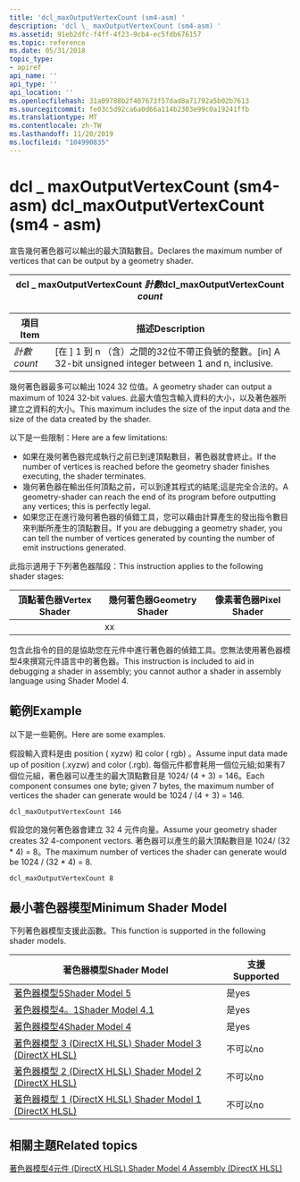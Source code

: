 ```yaml
---
title: 'dcl_maxOutputVertexCount (sm4-asm) '
description: 'dcl \_ maxOutputVertexCount (sm4-asm) '
ms.assetid: 91eb2dfc-f4ff-4f23-9cb4-ec5fdb676157
ms.topic: reference
ms.date: 05/31/2018
topic_type:
- apiref
api_name: ''
api_type: ''
api_location: ''
ms.openlocfilehash: 31a09788b2f407673f57dad8a71792a5b02b7613
ms.sourcegitcommit: fe03c5d92ca6a0d66a114b2303e99c0a19241ffb
ms.translationtype: MT
ms.contentlocale: zh-TW
ms.lasthandoff: 11/20/2019
ms.locfileid: "104990835"
---
```

# <a name="dcl_maxoutputvertexcount-sm4---asm"></a><span data-ttu-id="73901-103">dcl \_ maxOutputVertexCount (sm4-asm) </span><span class="sxs-lookup"><span data-stu-id="73901-103">dcl\_maxOutputVertexCount (sm4 - asm)</span></span>

<span data-ttu-id="73901-104">宣告幾何著色器可以輸出的最大頂點數目。</span><span class="sxs-lookup"><span data-stu-id="73901-104">Declares the maximum number of vertices that can be output by a geometry shader.</span></span>



| <span data-ttu-id="73901-105">dcl \_ maxOutputVertexCount *計數*</span><span class="sxs-lookup"><span data-stu-id="73901-105">dcl\_maxOutputVertexCount *count*</span></span> |
|-----------------------------------|



 



| <span data-ttu-id="73901-106">項目</span><span class="sxs-lookup"><span data-stu-id="73901-106">Item</span></span>                                                               | <span data-ttu-id="73901-107">描述</span><span class="sxs-lookup"><span data-stu-id="73901-107">Description</span></span>                                                             |
|--------------------------------------------------------------------|-------------------------------------------------------------------------|
| <span data-ttu-id="73901-108"><span id="count"></span><span id="COUNT"></span>*計數*</span><span class="sxs-lookup"><span data-stu-id="73901-108"><span id="count"></span><span id="COUNT"></span>*count*</span></span><br/> | <span data-ttu-id="73901-109">\[在 \] 1 到 n （含）之間的32位不帶正負號的整數。</span><span class="sxs-lookup"><span data-stu-id="73901-109">\[in\] A 32-bit unsigned integer between 1 and n, inclusive.</span></span><br/> |



 

<span data-ttu-id="73901-110">幾何著色器最多可以輸出 1024 32 位值。</span><span class="sxs-lookup"><span data-stu-id="73901-110">A geometry shader can output a maximum of 1024 32-bit values.</span></span> <span data-ttu-id="73901-111">此最大值包含輸入資料的大小，以及著色器所建立之資料的大小。</span><span class="sxs-lookup"><span data-stu-id="73901-111">This maximum includes the size of the input data and the size of the data created by the shader.</span></span>

<span data-ttu-id="73901-112">以下是一些限制：</span><span class="sxs-lookup"><span data-stu-id="73901-112">Here are a few limitations:</span></span>

-   <span data-ttu-id="73901-113">如果在幾何著色器完成執行之前已到達頂點數目，著色器就會終止。</span><span class="sxs-lookup"><span data-stu-id="73901-113">If the number of vertices is reached before the geometry shader finishes executing, the shader terminates.</span></span>
-   <span data-ttu-id="73901-114">幾何著色器在輸出任何頂點之前，可以到達其程式的結尾;這是完全合法的。</span><span class="sxs-lookup"><span data-stu-id="73901-114">A geometry-shader can reach the end of its program before outputting any vertices; this is perfectly legal.</span></span>
-   <span data-ttu-id="73901-115">如果您正在進行幾何著色器的偵錯工具，您可以藉由計算產生的發出指令數目來判斷所產生的頂點數目。</span><span class="sxs-lookup"><span data-stu-id="73901-115">If you are debugging a geometry shader, you can tell the number of vertices generated by counting the number of emit instructions generated.</span></span>

<span data-ttu-id="73901-116">此指示適用于下列著色器階段：</span><span class="sxs-lookup"><span data-stu-id="73901-116">This instruction applies to the following shader stages:</span></span>



| <span data-ttu-id="73901-117">頂點著色器</span><span class="sxs-lookup"><span data-stu-id="73901-117">Vertex Shader</span></span> | <span data-ttu-id="73901-118">幾何著色器</span><span class="sxs-lookup"><span data-stu-id="73901-118">Geometry Shader</span></span> | <span data-ttu-id="73901-119">像素著色器</span><span class="sxs-lookup"><span data-stu-id="73901-119">Pixel Shader</span></span> |
|---------------|-----------------|--------------|
|               | <span data-ttu-id="73901-120">x</span><span class="sxs-lookup"><span data-stu-id="73901-120">x</span></span>               |              |



 

<span data-ttu-id="73901-121">包含此指令的目的是協助您在元件中進行著色器的偵錯工具。您無法使用著色器模型4來撰寫元件語言中的著色器。</span><span class="sxs-lookup"><span data-stu-id="73901-121">This instruction is included to aid in debugging a shader in assembly; you cannot author a shader in assembly language using Shader Model 4.</span></span>

## <a name="example"></a><span data-ttu-id="73901-122">範例</span><span class="sxs-lookup"><span data-stu-id="73901-122">Example</span></span>

<span data-ttu-id="73901-123">以下是一些範例。</span><span class="sxs-lookup"><span data-stu-id="73901-123">Here are some examples.</span></span>

<span data-ttu-id="73901-124">假設輸入資料是由 position ( xyzw) 和 color ( rgb) 。</span><span class="sxs-lookup"><span data-stu-id="73901-124">Assume input data made up of position (.xyzw) and color (.rgb).</span></span> <span data-ttu-id="73901-125">每個元件都會耗用一個位元組;如果有7個位元組，著色器可以產生的最大頂點數目是 1024/ (4 + 3) = 146。</span><span class="sxs-lookup"><span data-stu-id="73901-125">Each component consumes one byte; given 7 bytes, the maximum number of vertices the shader can generate would be 1024 / (4 + 3) = 146.</span></span>


```
dcl_maxOutputVertexCount 146
```



<span data-ttu-id="73901-126">假設您的幾何著色器會建立 32 4 元件向量。</span><span class="sxs-lookup"><span data-stu-id="73901-126">Assume your geometry shader creates 32 4-component vectors.</span></span> <span data-ttu-id="73901-127">著色器可以產生的最大頂點數目是 1024/ (32 \* 4) = 8。</span><span class="sxs-lookup"><span data-stu-id="73901-127">The maximum number of vertices the shader can generate would be 1024 / (32 \* 4) = 8.</span></span>


```
dcl_maxOutputVertexCount 8
```



## <a name="minimum-shader-model"></a><span data-ttu-id="73901-128">最小著色器模型</span><span class="sxs-lookup"><span data-stu-id="73901-128">Minimum Shader Model</span></span>

<span data-ttu-id="73901-129">下列著色器模型支援此函數。</span><span class="sxs-lookup"><span data-stu-id="73901-129">This function is supported in the following shader models.</span></span>



| <span data-ttu-id="73901-130">著色器模型</span><span class="sxs-lookup"><span data-stu-id="73901-130">Shader Model</span></span>                                              | <span data-ttu-id="73901-131">支援</span><span class="sxs-lookup"><span data-stu-id="73901-131">Supported</span></span> |
|-----------------------------------------------------------|-----------|
| [<span data-ttu-id="73901-132">著色器模型5</span><span class="sxs-lookup"><span data-stu-id="73901-132">Shader Model 5</span></span>](d3d11-graphics-reference-sm5.md)        | <span data-ttu-id="73901-133">是</span><span class="sxs-lookup"><span data-stu-id="73901-133">yes</span></span>       |
| [<span data-ttu-id="73901-134">著色器模型4。1</span><span class="sxs-lookup"><span data-stu-id="73901-134">Shader Model 4.1</span></span>](dx-graphics-hlsl-sm4.md)              | <span data-ttu-id="73901-135">是</span><span class="sxs-lookup"><span data-stu-id="73901-135">yes</span></span>       |
| [<span data-ttu-id="73901-136">著色器模型4</span><span class="sxs-lookup"><span data-stu-id="73901-136">Shader Model 4</span></span>](dx-graphics-hlsl-sm4.md)                | <span data-ttu-id="73901-137">是</span><span class="sxs-lookup"><span data-stu-id="73901-137">yes</span></span>       |
| [<span data-ttu-id="73901-138">著色器模型 3 (DirectX HLSL) </span><span class="sxs-lookup"><span data-stu-id="73901-138">Shader Model 3 (DirectX HLSL)</span></span>](dx-graphics-hlsl-sm3.md) | <span data-ttu-id="73901-139">不可以</span><span class="sxs-lookup"><span data-stu-id="73901-139">no</span></span>        |
| [<span data-ttu-id="73901-140">著色器模型 2 (DirectX HLSL) </span><span class="sxs-lookup"><span data-stu-id="73901-140">Shader Model 2 (DirectX HLSL)</span></span>](dx-graphics-hlsl-sm2.md) | <span data-ttu-id="73901-141">不可以</span><span class="sxs-lookup"><span data-stu-id="73901-141">no</span></span>        |
| [<span data-ttu-id="73901-142">著色器模型 1 (DirectX HLSL) </span><span class="sxs-lookup"><span data-stu-id="73901-142">Shader Model 1 (DirectX HLSL)</span></span>](dx-graphics-hlsl-sm1.md) | <span data-ttu-id="73901-143">不可以</span><span class="sxs-lookup"><span data-stu-id="73901-143">no</span></span>        |



 

## <a name="related-topics"></a><span data-ttu-id="73901-144">相關主題</span><span class="sxs-lookup"><span data-stu-id="73901-144">Related topics</span></span>

<dl> <dt>

[<span data-ttu-id="73901-145">著色器模型4元件 (DirectX HLSL) </span><span class="sxs-lookup"><span data-stu-id="73901-145">Shader Model 4 Assembly (DirectX HLSL)</span></span>](dx-graphics-hlsl-sm4-asm.md)
</dt> </dl>

 

 





